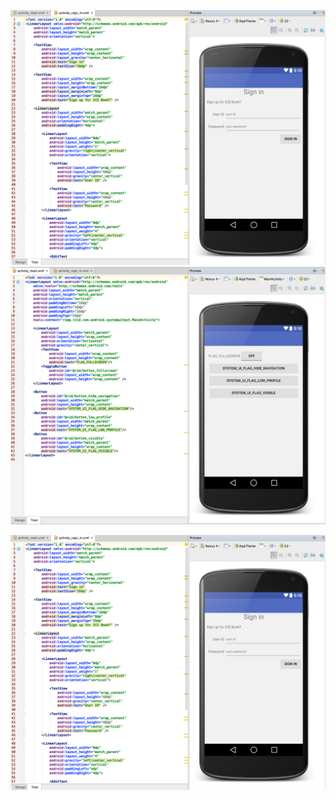 ![sample_layout](images/sample_img_1.png "sample")
![sample_layout](images/sample_img_0.png "sample")

<img src="images/sample_img_1.png" style="width=600px;"/>
